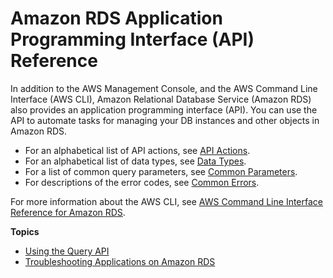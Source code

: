# Amazon RDS Application Programming Interface \(API\) Reference<a name="ProgrammingGuide"></a>

In addition to the AWS Management Console, and the AWS Command Line Interface \(AWS CLI\), Amazon Relational Database Service \(Amazon RDS\) also provides an application programming interface \(API\)\. You can use the API to automate tasks for managing your DB instances and other objects in Amazon RDS\. 
+ For an alphabetical list of API actions, see [API Actions](http://docs.aws.amazon.com/AmazonRDS/latest/APIReference/API_Operations.html)\.
+ For an alphabetical list of data types, see [Data Types](http://docs.aws.amazon.com/AmazonRDS/latest/APIReference/API_Types.html)\.
+ For a list of common query parameters, see [Common Parameters](http://docs.aws.amazon.com/AmazonRDS/latest/APIReference/CommonParameters.html)\.
+ For descriptions of the error codes, see [Common Errors](http://docs.aws.amazon.com/AmazonRDS/latest/APIReference/CommonErrors.html)\.

For more information about the AWS CLI, see [AWS Command Line Interface Reference for Amazon RDS](http://docs.aws.amazon.com/cli/latest/reference/rds/index.html)\. 

**Topics**
+ [Using the Query API](Using_the_Query_API.md)
+ [Troubleshooting Applications on Amazon RDS](APITroubleshooting.md)